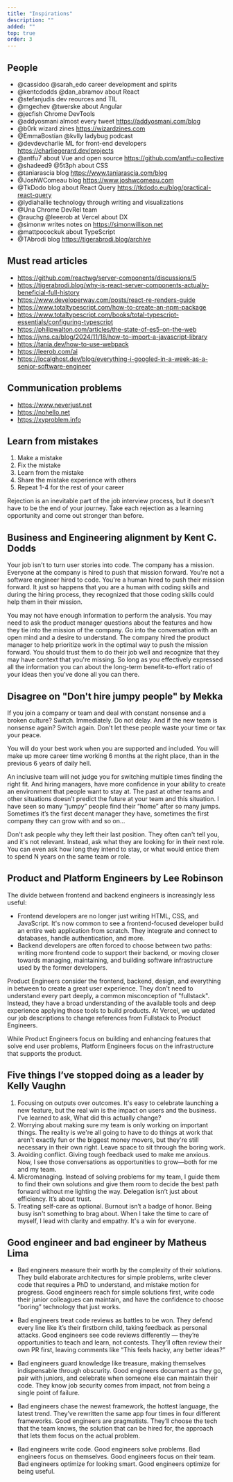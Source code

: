 ```yaml
---
title: "Inspirations"
description: ""
added: ""
top: true
order: 3
---
```


## People
- @cassidoo @sarah_edo career development and spirits
- @kentcdodds @dan_abramov about React
- @stefanjudis dev reources and TIL
- @mgechev @twerske about Angular
- @jecfish Chrome DevTools
- @addyosmani almost every tweet https://addyosmani.com/blog
- @b0rk wizard zines https://wizardzines.com
- @EmmaBostian @kvlly ladybug podcast
- @devdevcharlie ML for front-end developers https://charliegerard.dev/projects
- @antfu7 about Vue and open source https://github.com/antfu-collective
- @shadeed9 @5t3ph about CSS
- @taniarascia blog https://www.taniarascia.com/blog
- @JoshWComeau blog https://www.joshwcomeau.com
- @TkDodo blog about React Query https://tkdodo.eu/blog/practical-react-query
- @lydiahallie technology through writing and visualizations
- @Una Chrome DevRel team
- @rauchg @leeerob at Vercel about DX
- @simonw writes notes on https://simonwillison.net
- @mattpocockuk about TypeScript
- @TAbrodi blog https://tigerabrodi.blog/archive

## Must read articles
- https://github.com/reactwg/server-components/discussions/5
- https://tigerabrodi.blog/why-is-react-server-components-actually-beneficial-full-history
- https://www.developerway.com/posts/react-re-renders-guide
- https://www.totaltypescript.com/how-to-create-an-npm-package
- https://www.totaltypescript.com/books/total-typescript-essentials/configuring-typescript
- https://philipwalton.com/articles/the-state-of-es5-on-the-web
- https://jvns.ca/blog/2024/11/18/how-to-import-a-javascript-library
- https://tania.dev/how-to-use-webpack
- https://leerob.com/ai
- https://localghost.dev/blog/everything-i-googled-in-a-week-as-a-senior-software-engineer

## Communication problems
- https://www.neverjust.net
- https://nohello.net
- https://xyproblem.info

## Learn from mistakes
1. Make a mistake 
2. Fix the mistake 
3. Learn from the mistake 
4. Share the mistake experience with others 
5. Repeat 1-4 for the rest of your career

Rejection is an inevitable part of the job interview process, but it doesn't have to be the end of your journey. Take each rejection as a learning opportunity and come out stronger than before.

## Business and Engineering alignment by Kent C. Dodds
Your job isn't to turn user stories into code. The company has a mission. Everyone at the company is hired to push that mission forward. You're not a software engineer hired to code. You're a human hired to push their mission forward. It just so happens that you are a human with coding skills and during the hiring process, they recognized that those coding skills could help them in their mission.

You may not have enough information to perform the analysis. You may need to ask the product manager questions about the features and how they tie into the mission of the company. Go into the conversation with an open mind and a desire to understand. The company hired the product manager to help prioritize work in the optimal way to push the mission forward. You should trust them to do their job well and recognize that they may have context that you're missing. So long as you effectively expressed all the information you can about the long-term benefit-to-effort ratio of your ideas then you've done all you can there.

## Disagree on "Don't hire jumpy people" by Mekka
If you join a company or team and deal with constant nonsense and a broken culture? Switch. Immediately. Do not delay. And if the new team is nonsense again? Switch again. Don't let these people waste your time or tax your peace.

You will do your best work when you are supported and included. You will make up more career time working 6 months at the right place, than in the previous 6 years of daily hell.

An inclusive team will not judge you for switching multiple times finding the right fit. And hiring managers, have more confidence in your ability to create an environment that people want to stay at. The past at other teams and other situations doesn’t predict the future at your team and this situation. I have seen so many “jumpy” people find their “home” after so many jumps. Sometimes it’s the first decent manager they have, sometimes the first company they can grow with and so on...

Don't ask people why they left their last position. They often can't tell you, and it's not relevant. Instead, ask what they are looking for in their next role. You can even ask how long they intend to stay, or what would entice them to spend N years on the same team or role.

## Product and Platform Engineers by Lee Robinson
The divide between frontend and backend engineers is increasingly less useful:
- Frontend developers are no longer just writing HTML, CSS, and JavaScript. It's now common to see a frontend-focused developer build an entire web application from scratch. They integrate and connect to databases, handle authentication, and more.
- Backend developers are often forced to choose between two paths: writing more frontend code to support their backend, or moving closer towards managing, maintaining, and building software infrastructure used by the former developers.

Product Engineers consider the frontend, backend, design, and everything in between to create a great user experience. They don't need to understand every part deeply, a common misconception of "fullstack". Instead, they have a broad understanding of the available tools and deep experience applying those tools to build products. At Vercel, we updated our job descriptions to change references from Fullstack to Product Engineers.

While Product Engineers focus on building and enhancing features that solve end user problems, Platform Engineers focus on the infrastructure that supports the product.

## Five things I’ve stopped doing as a leader by Kelly Vaughn
1. Focusing on outputs over outcomes. It's easy to celebrate launching a new feature, but the real win is the impact on users and the business. I've learned to ask, What did this actually change?
2. Worrying about making sure my team is only working on important things. The reality is we're all going to have to do things at work that aren't exactly fun or the biggest money movers, but they're still necessary in their own right. Leave space to sit through the boring work.
3. Avoiding conflict. Giving tough feedback used to make me anxious. Now, I see those conversations as opportunities to grow—both for me and my team.
4. Micromanaging. Instead of solving problems for my team, I guide them to find their own solutions and give them room to decide the best path forward without me lighting the way. Delegation isn’t just about efficiency. It’s about trust.
5. Treating self-care as optional. Burnout isn’t a badge of honor. Being busy isn't something to brag about. When I take the time to care of myself, I lead with clarity and empathy. It's a win for everyone.

## Good engineer and bad engineer by Matheus Lima
- Bad engineers measure their worth by the complexity of their solutions. They build elaborate architectures for simple problems, write clever code that requires a PhD to understand, and mistake motion for progress. Good engineers reach for simple solutions first, write code their junior colleagues can maintain, and have the confidence to choose “boring” technology that just works.

- Bad engineers treat code reviews as battles to be won. They defend every line like it’s their firstborn child, taking feedback as personal attacks. Good engineers see code reviews differently — they’re opportunities to teach and learn, not contests. They’ll often review their own PR first, leaving comments like “This feels hacky, any better ideas?”

- Bad engineers guard knowledge like treasure, making themselves indispensable through obscurity. Good engineers document as they go, pair with juniors, and celebrate when someone else can maintain their code. They know job security comes from impact, not from being a single point of failure.

- Bad engineers chase the newest framework, the hottest language, the latest trend. They’ve rewritten the same app four times in four different frameworks. Good engineers are pragmatists. They’ll choose the tech that the team knows, the solution that can be hired for, the approach that lets them focus on the actual problem.

- Bad engineers write code. Good engineers solve problems. Bad engineers focus on themselves. Good engineers focus on their team. Bad engineers optimize for looking smart. Good engineers optimize for being useful.